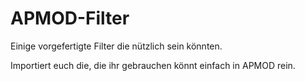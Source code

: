 # APMOD-Filter

Einige vorgefertigte Filter die nützlich sein könnten.

Importiert euch die, die ihr gebrauchen könnt einfach in APMOD rein.
